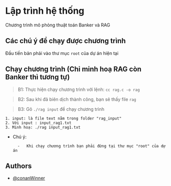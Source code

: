 
# Lập trình hệ thống

Chương trình mô phỏng thuật toán Banker và RAG

## Các chú ý để chạy được chương trình
Đầu tiền bản phải vào thư mục `root` của dự án hiện tại

## Chạy chương trình (Chỉ minh hoạ RAG còn Banker thì tương tự)
> B1: Thực hiện chạy chương trình với lệnh: `cc rag.c -o rag`

> B2: Sau khi đã biên dịch thành công, bạn sẽ thấy file `rag`

> B3: Gõ `./rag input` để chạy chương trình

    1. input: là file text nằm trong folder "rag_input"
    2. Với input : input_rag1.txt
    3. Minh hoạ: ./rag input_rag1.txt

- Chú ý: 

        -   Khi chạy chương trình bạn phải đứng tại thư mục "root" của dự án
## Authors

- [@conanWinner](https://www.facebook.com/conanwinner.vn)

